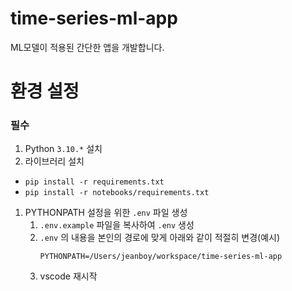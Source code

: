 # time-series-ml-app
ML모델이 적용된 간단한 앱을 개발합니다.

# 환경 설정
### 필수
1. Python `3.10.*` 설치
1. 라이브러리 설치
 - ```pip install -r requirements.txt```
 - ```pip install -r notebooks/requirements.txt```
1. PYTHONPATH 설정을 위한 `.env` 파일 생성
    1. `.env.example` 파일을 복사하여 `.env` 생성
    1. `.env` 의 내용을 본인의 경로에 맞게 아래와 같이 적절히 변경(예시)
        ```
        PYTHONPATH=/Users/jeanboy/workspace/time-series-ml-app
        ```
    1. vscode 재시작

